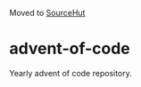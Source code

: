 Moved to [SourceHut](https://git.sr.ht/~diego-est/adventofcode)

# advent-of-code
Yearly advent of code repository.
